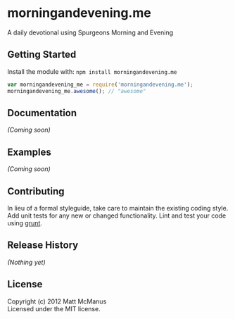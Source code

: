 # morningandevening.me

A daily devotional using Spurgeons Morning and Evening

## Getting Started
Install the module with: `npm install morningandevening.me`

```javascript
var morningandevening_me = require('morningandevening.me');
morningandevening_me.awesome(); // "awesome"
```

## Documentation
_(Coming soon)_

## Examples
_(Coming soon)_

## Contributing
In lieu of a formal styleguide, take care to maintain the existing coding style. Add unit tests for any new or changed functionality. Lint and test your code using [grunt](https://github.com/cowboy/grunt).

## Release History
_(Nothing yet)_

## License
Copyright (c) 2012 Matt McManus  
Licensed under the MIT license.
